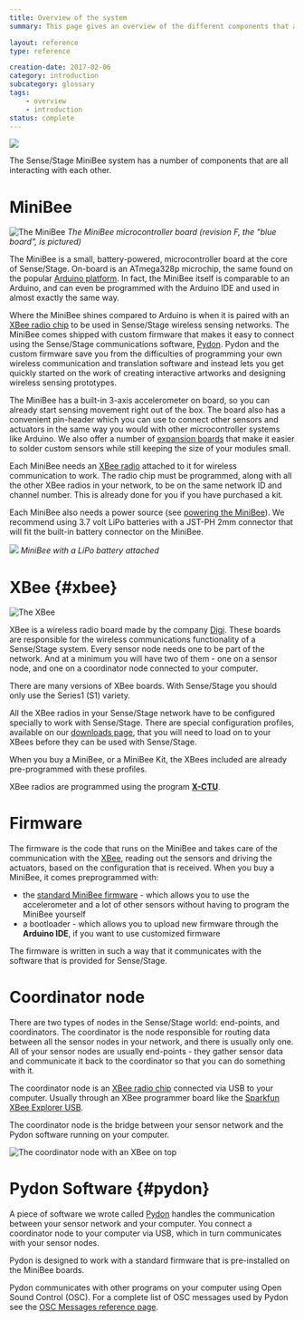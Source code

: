 ```yaml
---
title: Overview of the system
summary: This page gives an overview of the different components that are used in the system

layout: reference
type: reference

creation-date: 2017-02-06
category: introduction
subcategory: glossary
tags:
    - overview
    - introduction
status: complete
---
```


![](/img/v1/System-Overview-Large.png)

The Sense/Stage MiniBee system has a number of components that are all interacting with each other.

# MiniBee

![The MiniBee](/img/minibee_revF_header_top.jpg)
*The MiniBee microcontroller board (revision F, the "blue board", is pictured)*

The MiniBee is a small, battery-powered, microcontroller board at the core of Sense/Stage. On-board is an ATmega328p microchip, the same found on the popular [Arduino platform](https://www.arduino.cc/). In fact, the MiniBee itself is comparable to an Arduino, and can even be programmed with the Arduino IDE and used in almost exactly the same way.

Where the MiniBee shines compared to Arduino is when it is paired with an [XBee radio chip](#xbee) to be used in Sense/Stage wireless sensing networks. The MiniBee comes shipped with custom firmware that makes it easy to connect using the Sense/Stage communications software, [Pydon](#pydon). Pydon and the custom firmware save you from the difficulties of programming your own wireless communication and translation software and instead lets you get quickly started on the work of creating interactive artworks and designing wireless sensing prototypes.

The MiniBee has a built-in 3-axis accelerometer on board, so you can already start sensing movement right out of the box. The board also has a convenient pin-header which you can use to connect other sensors and actuators in the same way you would with other microcontroller systems like Arduino. We also offer a number of [expansion boards](expansion-boards) that make it easier to solder custom sensors while still keeping the size of your modules small.

Each MiniBee needs an [XBee radio](#xbee) attached to it for wireless communication to work. The radio chip must be programmed, along with all the other XBee radios in your network, to be on the same network ID and channel number. This is already done for you if you have purchased a kit.

Each MiniBee also needs a power source (see [powering the MiniBee](/sensestage-v1/power-supply)). We recommend using 3.7 volt LiPo batteries with a JST-PH 2mm connector that will fit the built-in battery connector on the MiniBee.

![](/img/battery/minibee-lipo-connect-04.jpg)
*MiniBee with a LiPo battery attached*


# XBee {#xbee}

![The XBee](/img/xbee.jpg)

XBee is a wireless radio board made by the company [Digi](http://digi.com). These boards are responsible for the wireless communications functionality of a Sense/Stage system. Every sensor node needs one to be part of the network. And at a minimum you will have two of them - one on a sensor node, and one on a coordinator node connected to your computer.

There are many versions of XBee boards. With Sense/Stage you should only use the Series1 (S1) variety.

All the XBee radios in your Sense/Stage network have to be configured specially to work with Sense/Stage. There are special configuration profiles, available on our [downloads page](downloads), that you will need to load on to your XBees before they can be used with Sense/Stage.

When you buy a MiniBee, or a MiniBee Kit, the XBees included are already pre-programmed with these profiles.

XBee radios are programmed using the program [**X-CTU**](/sensestage-v1/adding-new-minibees-to-a-network-with-xctu).

# Firmware

The firmware is the code that runs on the MiniBee and takes care of the communication with the [XBee](#xbee), reading out the sensors and driving the actuators, based on the configuration that is received. When you buy a MiniBee, it comes preprogrammed with:

* the [standard MiniBee firmware](/sensestage-v1/basic-features-of-the-firmware) - which allows you to use the accelerometer and a lot of other sensors without having to program the MiniBee yourself
* a bootloader - which allows you to upload new firmware through the **Arduino IDE**, if you want to use customized firmware

The firmware is written in such a way that it communicates with the software that is provided for Sense/Stage.

# Coordinator node

There are two types of nodes in the Sense/Stage world: end-points, and coordinators. The coordinator is the node responsible for routing data between all the sensor nodes in your network, and there is usually only one. All of your sensor nodes are usually end-points - they gather sensor data and communicate it back to the coordinator so that you can do something with it.

The coordinator node is an [XBee radio chip](#xbee) connected via USB to your computer. Usually through an XBee programmer board like the [Sparkfun XBee Explorer USB](https://www.sparkfun.com/products/11812).

The coordinator node is the bridge between your sensor network and the Pydon software running on your computer.

![The coordinator node with an XBee on top](/img/coordinator_xbee_right.jpg)

# Pydon Software {#pydon}

A piece of software we wrote called [Pydon](/sensestage-v1/pydon-installation-guide) handles the communication between your sensor network and your computer. You connect a coordinator node to your computer via USB, which in turn communicates with your sensor nodes.

Pydon is designed to work with a standard firmware that is pre-installed on the MiniBee boards.

Pydon communicates with other programs on your computer using Open Sound Control (OSC). For a complete list of OSC messages used by Pydon see the [OSC Messages reference page](/sensestage-v1/osc-message-reference).
